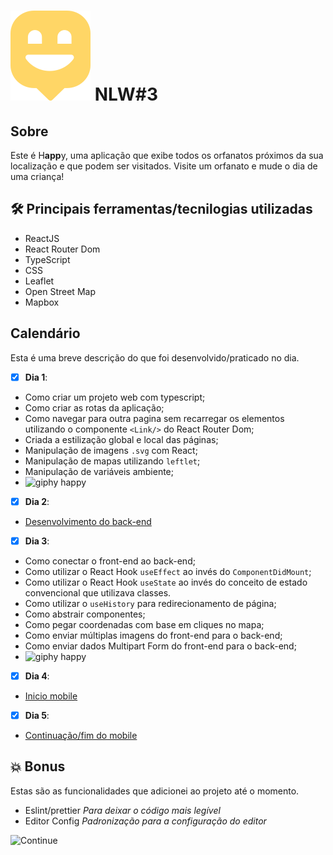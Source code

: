 

# ![Happy](/src/assets/map-marker.svg) NLW#3

## Sobre
Este é H**app**y, uma aplicação que exibe todos os orfanatos próximos da sua localização e que podem ser visitados. Visite um orfanato e mude o dia de uma criança!

## 🛠️  Principais ferramentas/tecnilogias utilizadas
- ReactJS
- React Router Dom
- TypeScript
- CSS
- Leaflet
- Open Street Map
- Mapbox

## Calendário
Esta é uma breve descrição do que foi desenvolvido/praticado no dia.
- [X] **Dia 1**:
- Como criar um projeto web com typescript;
- Como criar as rotas da aplicação;
- Como navegar para outra pagina sem recarregar os elementos utilizando o componente `<Link/>` do React Router Dom;
- Criada a estilização global e local das páginas;
- Manipulação de imagens `.svg` com React;
- Manipulação de mapas utilizando `leftlet`;
- Manipulação de variáveis ambiente;
- ![giphy happy](https://media.giphy.com/media/WO8Ip1VawZvaigcC4a/giphy.gif)

- [X] **Dia 2**:
- [Desenvolvimento do back-end](https://github.com/saleszera/happy-backend)
- [X] **Dia 3**:
- Como conectar o front-end ao back-end;
- Como utilizar o React Hook `useEffect` ao invés do `ComponentDidMount`;
- Como utilizar o React Hook `useState` ao invés do conceito de estado convencional que utilizava classes.
- Como utilizar o `useHistory` para redirecionamento de página;
- Como abstrair componentes;
- Como pegar coordenadas com base em cliques no mapa;
- Como enviar múltiplas imagens do front-end para o back-end;
- Como enviar dados Multipart Form do front-end para o back-end;
- ![giphy happy](https://media.giphy.com/media/oL6vZn8MRIaBKjo8jT/giphy.gif)
- [X] **Dia 4**:
- [Inicio mobile](https://github.com/saleszera/happy-mobile)
- [X] **Dia 5**:
- [Continuação/fim do mobile](https://github.com/saleszera/happy-mobile)

## 💥️ Bonus
Estas são as funcionalidades que adicionei ao projeto até o momento.
- Eslint/prettier
*Para deixar o código mais legível*
- Editor Config
*Padronização para a configuração do editor*

![Continue](https://media.giphy.com/media/l1J3IHzSUmCpXThqo/giphy.gif)

